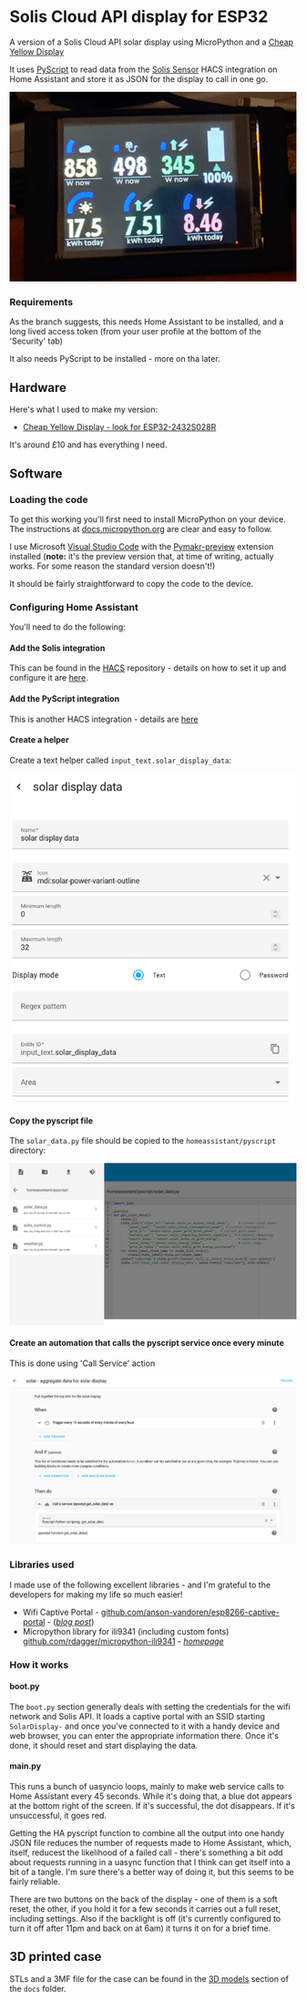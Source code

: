 # Solis Cloud API display for ESP32

A version of a Solis Cloud API solar display using MicroPython and a [Cheap Yellow Display](https://github.com/witnessmenow/ESP32-Cheap-Yellow-Display)

It uses [PyScript](https://hacs-pyscript.readthedocs.io/en/latest/) to read data from the [Solis Sensor](https://github.com/hultenvp/solis-sensor/) HACS integration on Home Assistant and store it as JSON for the display to call in one go.

![solar display for HA](docs/display.jpg)

### Requirements
As the branch suggests, this needs Home Assistant to be installed, and a long lived access token (from your user profile at the bottom of the 'Security' tab)

It also needs PyScript to be installed - more on tha later.


## Hardware
Here's what I used to make my version:
- [Cheap Yellow Display - look for ESP32-2432S028R](https://www.google.com/search?q=ESP32-2432S028R)

It's around £10 and has everything I need.

## Software

### Loading the code

To get this working you'll first need to install MicroPython on your device. The instructions at [docs.micropython.org](https://docs.micropython.org/en/latest/esp32/tutorial/intro.html) are clear and easy to follow.

I use Microsoft [Visual Studio Code](https://code.visualstudio.com/) with the [Pymakr-preview](https://marketplace.visualstudio.com/items?itemName=pycom.pymakr-preview) extension installed (**note:** it's the preview version that, at time of writing, actually works. For some reason the standard version doesn't!)

It should be fairly straightforward to copy the code to the device.


### Configuring Home Assistant

You'll need to do the following:

#### Add the Solis integration
This can be found in the [HACS](https://hacs.xyz/) repository - details on how to set it up and configure it are [here](https://github.com/hultenvp/solis-sensor/).

#### Add the PyScript integration
This is another HACS integration - details are [here](https://hacs-pyscript.readthedocs.io/en/latest/)

#### Create a helper
Create a text helper called `input_text.solar_display_data`:

![create text helper](docs/solar-data-helper.png)


#### Copy the pyscript file
The `solar_data.py` file should be copied to the `homeassistant/pyscript` directory:

![pyscript directory](docs/pyscript-setup.png)

#### Create an automation that calls the pyscript service once every minute

This is done using 'Call Service' action

![solar data automation](docs/solar-data-automation.png)


### Libraries used
I made use of the following excellent libraries - and I'm grateful to the developers for making my life so much easier!

- Wifi Captive Portal - [github.com/anson-vandoren/esp8266-captive-portal](https://github.com/anson-vandoren/esp8266-captive-portal) - ([*blog post*](https://ansonvandoren.com/posts/esp8266-captive-web-portal-part-1/))
- Micropython library for ili9341 (including custom fonts) [github.com/rdagger/micropython-ili9341](https://github.com/rdagger/micropython-ili9341) - [*homepage*](https://www.rototron.info/)


### How it works

#### boot.py
The `boot.py` section generally deals with setting the credentials for the wifi network and Solis API. It loads a captive portal with an SSID starting `SolarDisplay-` and once you've connected to it with a handy device and web browser, you can enter the appropriate information there. Once it's done, it should reset and start displaying the data.

#### main.py
This runs a bunch of uasyncio loops, mainly to make web service calls to Home Assistant every 45 seconds. While it's doing that, a blue dot appears at the bottom right of the screen. If it's successful, the dot disappears. If it's unsuccessful, it goes red.

Getting the HA pyscript function to combine all the output into one handy JSON file reduces the number of requests made to Home Assistant, which, itself, reducest the likelihood of a failed call - there's something a bit odd about requests running in a uasync function that I think can get itself into a bit of a tangle. I'm sure there's a better way of doing it, but this seems to be fairly reliable.

There are two buttons on the back of the display - one of them is a soft reset, the other, if you hold it for a few seconds it carries out a full reset, including settings. Also if the backlight is off (it's currently configured to turn it off after 11pm and back on at 6am) it turns it on for a brief time.

## 3D printed case

STLs and a 3MF file for the case can be found in the [3D models](docs/3D%20models/) section of the `docs` folder.
